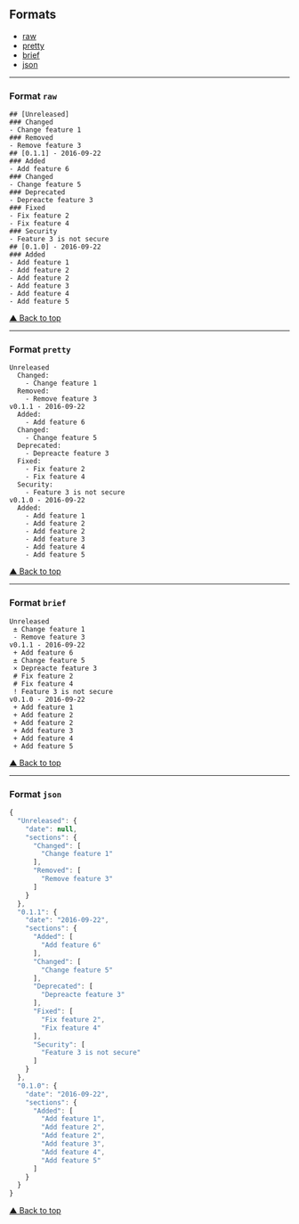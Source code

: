 ## Formats

* [raw](#format-raw)
* [pretty](#format-pretty)
* [brief](#format-brief)
* [json](#format-json)

---

### Format `raw`

```
## [Unreleased]
### Changed
- Change feature 1
### Removed
- Remove feature 3
## [0.1.1] - 2016-09-22
### Added
- Add feature 6
### Changed
- Change feature 5
### Deprecated
- Depreacte feature 3
### Fixed
- Fix feature 2
- Fix feature 4
### Security
- Feature 3 is not secure
## [0.1.0] - 2016-09-22
### Added
- Add feature 1
- Add feature 2
- Add feature 2
- Add feature 3
- Add feature 4
- Add feature 5
```

[▲ Back to top](#formats)

---

### Format `pretty`

```
Unreleased
  Changed:
    - Change feature 1
  Removed:
    - Remove feature 3
v0.1.1 - 2016-09-22
  Added:
    - Add feature 6
  Changed:
    - Change feature 5
  Deprecated:
    - Depreacte feature 3
  Fixed:
    - Fix feature 2
    - Fix feature 4
  Security:
    - Feature 3 is not secure
v0.1.0 - 2016-09-22
  Added:
    - Add feature 1
    - Add feature 2
    - Add feature 2
    - Add feature 3
    - Add feature 4
    - Add feature 5
```

[▲ Back to top](#formats)

---

### Format `brief`

```
Unreleased
 ± Change feature 1
 - Remove feature 3
v0.1.1 - 2016-09-22
 + Add feature 6
 ± Change feature 5
 × Depreacte feature 3
 # Fix feature 2
 # Fix feature 4
 ! Feature 3 is not secure
v0.1.0 - 2016-09-22
 + Add feature 1
 + Add feature 2
 + Add feature 2
 + Add feature 3
 + Add feature 4
 + Add feature 5
```

[▲ Back to top](#formats)

---

### Format `json`

```js
{
  "Unreleased": {
    "date": null,
    "sections": {
      "Changed": [
        "Change feature 1"
      ],
      "Removed": [
        "Remove feature 3"
      ]
    }
  },
  "0.1.1": {
    "date": "2016-09-22",
    "sections": {
      "Added": [
        "Add feature 6"
      ],
      "Changed": [
        "Change feature 5"
      ],
      "Deprecated": [
        "Depreacte feature 3"
      ],
      "Fixed": [
        "Fix feature 2",
        "Fix feature 4"
      ],
      "Security": [
        "Feature 3 is not secure"
      ]
    }
  },
  "0.1.0": {
    "date": "2016-09-22",
    "sections": {
      "Added": [
        "Add feature 1",
        "Add feature 2",
        "Add feature 2",
        "Add feature 3",
        "Add feature 4",
        "Add feature 5"
      ]
    }
  }
}
```

[▲ Back to top](#formats)
